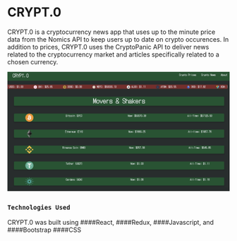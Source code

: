 # CRYPT.0

CRYPT.0 is a cryptocurrency news app that uses up to the minute price data from the Nomics API to keep users up to date on crypto occurences.
In addition to prices, CRYPT.0 uses the CryptoPanic API to deliver news related to the cryptocurrency market and articles specifically related to a chosen currency.

![CRYPT.0 Screenshot](https://github.com/jacoblakedeel/crypt.0/blob/main/src/assets/crypt.png?raw=true)

### `Technologies Used`

CRYPT.0 was built using ####React, ####Redux, ####Javascript, and ####Bootstrap ####CSS


